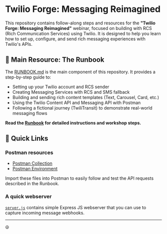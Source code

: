 
# Twilio Forge: Messaging Reimagined

This repository contains follow-along steps and resources for the **"Twilio Forge: Messaging Reimagined"** webinar, focused on building with RCS (Rich Communication Services) using Twilio. It is designed to help you learn how to set up, configure, and send rich messaging experiences with Twilio's APIs.

## 📖 Main Resource: The Runbook

The [RUNBOOK.md](./RUNBOOK.md) is the main component of this repository. It provides a step-by-step guide to:

- Setting up your Twilio account and RCS sender
- Creating Messaging Services with RCS and SMS fallback
- Building and sending rich content templates (Text, Carousel, Card, etc.)
- Using the Twilio Content API and Messaging API with Postman
- Following a fictional journey (TwiliTransit) to demonstrate real-world messaging flows

**Read the [Runbook](./RUNBOOK.md) for detailed instructions and workshop steps.**

## 🚀 Quick Links

### Postman resources

- [Postman Collection](./Twilio%20Forge-%20Messaging%20Reimagined.postman_collection.json)
- [Postman Environment](./Forge-%20Messaging%20Reimagined.postman_environment.json)

Import these files into Postman to easily follow and test the API requests described in the Runbook.

### A quick webserver

[`server.js`](./server.js) contains simple Express JS webserver that you can use to capture incoming message webhooks.

---

☮️